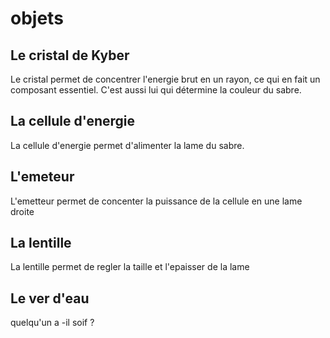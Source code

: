 # objets
## Le cristal de Kyber
Le cristal permet de concentrer l'energie brut en un rayon, ce qui en fait un composant essentiel. C'est aussi lui qui détermine la couleur du sabre.
## La cellule d'energie
La cellule d'energie permet d'alimenter la lame du sabre.
## L'emeteur
L'emetteur permet de concenter la puissance de la cellule en une lame droite
## La lentille
La lentille permet de regler la taille et l'epaisser de la lame
## Le ver d'eau
quelqu'un a -il soif ?
